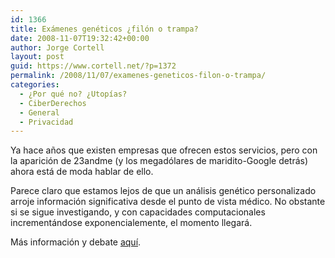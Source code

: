 ```yaml
---
id: 1366
title: Exámenes genéticos ¿filón o trampa?
date: 2008-11-07T19:32:42+00:00
author: Jorge Cortell
layout: post
guid: https://www.cortell.net/?p=1372
permalink: /2008/11/07/examenes-geneticos-filon-o-trampa/
categories:
  - ¿Por qué no? ¿Utopías?
  - CiberDerechos
  - General
  - Privacidad
---
```

Ya hace años que existen empresas que ofrecen estos servicios, pero con la aparición de 23andme (y los megadólares de maridito-Google detrás) ahora está de moda hablar de ello.

Parece claro que estamos lejos de que un análisis genético personalizado arroje información significativa desde el punto de vista médico. No obstante si se sigue investigando, y con capacidades computacionales incrementándose exponencialemente, el momento llegará.

Más información y debate <a title="https://bx.businessweek.com/genetic-testing" href="https://bx.businessweek.com/genetic-testing" target="_blank">aquí</a>.